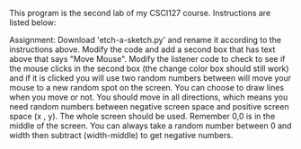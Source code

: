 This program is the second lab of my CSCI127 course. Instructions are listed below:

Assignment:
Download 'etch-a-sketch.py' and rename it according to the instructions above.
Modify the code and add a second box that has text above that says "Move Mouse". 
Modify the listener code to check to see if the mouse clicks in the second box (the change color box should still work) and if it is clicked you will use two random numbers between will move your mouse to a new random spot on the screen. You can choose to draw lines when you move or not. 
You should move in all directions, which means you need random numbers between negative screen space and positive screen space (x , y). The whole screen should be used. Remember 0,0 is in the middle of the screen. You can always take a random number between 0 and width then subtract (width-middle) to get negative numbers. 

